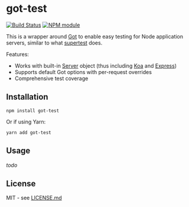 # got-test

[![Build Status](https://secure.travis-ci.org/hiddentao/got-test.svg?branch=master)](http://travis-ci.org/hiddentao/got-test)
[![NPM module](https://badge.fury.io/js/got-test.svg)](https://badge.fury.io/js/got-test)

This is a wrapper around [Got](https://www.npmjs.com/package/got) to enable
easy testing for Node application servers, similar to what [supertest](https://github.com/visionmedia/supertest) does.

Features:

* Works with built-in [Server](https://nodejs.org/dist/latest-v8.x/docs/api/net.html#net_class_net_server) object (thus including [Koa](https://github.com/koajs/koa) and [Express](https://expressjs.com/))
* Supports default Got options with per-request overrides
* Comprehensive test coverage

## Installation

```shell
npm install got-test
```
Or if using Yarn:

```shell
yarn add got-test
```

## Usage

_todo_

## License

MIT - see [LICENSE.md](LICENSE.md)
